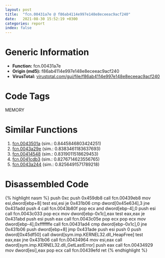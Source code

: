 ```yaml
---
layout: post
title:  "fcn.00431a7e @ f86ab4114e997e148e8eceeac9acf240"
date:   2021-08-30 15:52:19 +0300
categories: report
index: false
---
```


# Generic Information
- **Function:** fcn.00431a7e
- **Origin (md5):** f86ab4114e997e148e8eceeac9acf240
- **VirusTotal:** [virustotal.com/gui/file/f86ab4114e997e148e8eceeac9acf240][virustotal_ref]

# Code Tags
<span class="tag" id="MEMORY">MEMORY</span>


# Similar Functions

1. [fcn.0043501a][similar_1_ref] (sim.: 0.8445846803424251)
2. [fcn.0043a29e][similar_2_ref] (sim.: 0.8383461183637693)
3. [fcn.00414548][similar_3_ref] (sim.: 0.8319011518629453)
4. [fcn.0041cdb3][similar_4_ref] (sim.: 0.8276714623556765)
5. [fcn.0043a244][similar_5_ref] (sim.: 0.8256491571789218)


# Disassembled Code

{% highlight nasm %}
push 0xc
push 0x459db8
call fcn.00439eb8
mov esi,dword[ebp+8]
test esi,esi
je 0x431b06
cmp dword[0x45e634],3
jne 0x431add
push 4
call fcn.0043b80f
pop ecx
and dword[ebp-4],0
push esi
call fcn.0043c033
pop ecx
mov dword[ebp-0x1c],eax
test eax,eax
je 0x431abd
push esi
push eax
call fcn.0043c05e
pop ecx
pop ecx
mov dword[ebp-4],0xfffffffe
call fcn.00431ad4
cmp dword[ebp-0x1c],0
jne 0x431b06
push dword[ebp+8]
jmp 0x431ade
push esi
push 0
push dword[0x45df50]
call dword[sym.imp.KERNEL32.dll_HeapFree]
test eax,eax
jne 0x431b06
call fcn.00434964
mov esi,eax
call dword[sym.imp.KERNEL32.dll_GetLastError]
push eax
call fcn.00434929
mov dword[esi],eax
pop ecx
call fcn.00439efd
ret 
{% endhighlight %}


[similar_1_ref]: /report/fcn.0043501a@7b00dd8f2abf54a73bfb09681334ff78
[similar_2_ref]: /report/fcn.0043a29e@46f6c2adf1fd4d1453ed312ca79dd9bf
[similar_3_ref]: /report/fcn.00414548@6a695c8c50dfc99993406e2740c7c273
[similar_4_ref]: /report/fcn.0041cdb3@0aa2d73a5300dff2412388945614b507
[similar_5_ref]: /report/fcn.0043a244@ff219f45286905b4a87327ca719363be
[virustotal_ref]: https://www.virustotal.com/gui/file/f86ab4114e997e148e8eceeac9acf240